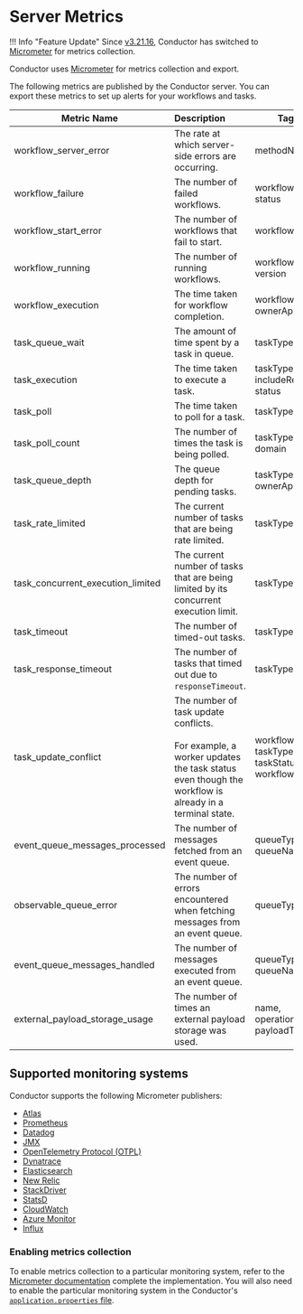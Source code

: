 # Server Metrics

!!! Info "Feature Update"
    Since [v3.21.16](https://github.com/conductor-oss/conductor/releases/tag/v3.21.16), Conductor has switched to [Micrometer](https://micrometer.io/) for metrics collection.


Conductor uses [Micrometer](https://micrometer.io/) for metrics collection and export. 

The following metrics are published by the Conductor server. You can export these metrics to set up alerts for your workflows and tasks.

| Metric Name          | Description       | Tags  |
| ------------- |:----------------- | ----- |
| workflow_server_error | The rate at which server-side errors are occurring.  | methodName|
| workflow_failure | The number of failed workflows.                           |workflowName, status|
| workflow_start_error | The number of workflows that fail to start.           |workflowName|
| workflow_running | The number of running workflows.                          | workflowName, version|
| workflow_execution | The time taken for workflow completion.                 | workflowName, ownerApp |
| task_queue_wait | The amount of time spent by a task in queue.               | taskType |
| task_execution | The time taken to execute a task.                           | taskType, includeRetries, status |
| task_poll | The time taken to poll for a task.                               | taskType|
| task_poll_count | The number of times the task is being polled.              | taskType, domain |
| task_queue_depth | The queue depth for pending tasks.                        | taskType, ownerApp |
| task_rate_limited | The current number of tasks that are being rate limited. | taskType |
| task_concurrent_execution_limited | The current number of tasks that are being limited by its concurrent execution limit. | taskType |
| task_timeout | The number of timed-out tasks. | taskType |
| task_response_timeout | The number of tasks that timed out due to `responseTimeout`. | taskType |
| task_update_conflict | The number of task update conflicts. <br/><br/> For example, a worker updates the task status even though the workflow is already in a terminal state. | workflowName, taskType, taskStatus, workflowStatus |
| event_queue_messages_processed | The number of messages fetched from an event queue. | queueType, queueName |
| observable_queue_error | The number of errors encountered when fetching messages from an event queue. | queueType |
| event_queue_messages_handled | The number of messages executed from an event queue. | queueType, queueName |
| external_payload_storage_usage | The number of times an external payload storage was used. | name, operation, payloadType |


## Supported monitoring systems

Conductor supports the following Micrometer publishers:

- [Atlas](https://docs.micrometer.io/micrometer/reference/implementations/atlas.html)
- [Prometheus](https://docs.micrometer.io/micrometer/reference/implementations/prometheus.html)
- [Datadog](https://docs.micrometer.io/micrometer/reference/implementations/datadog.html)
- [JMX](https://docs.micrometer.io/micrometer/reference/implementations/jmx.html)
- [OpenTelemetry Protocol (OTPL)](https://docs.micrometer.io/micrometer/reference/implementations/otlp.html)
- [Dynatrace](https://docs.micrometer.io/micrometer/reference/implementations/dynatrace.html)
- [Elasticsearch](https://docs.micrometer.io/micrometer/reference/implementations/elastic.html)
- [New Relic](https://docs.micrometer.io/micrometer/reference/implementations/new-relic.html)
- [StackDriver](https://docs.micrometer.io/micrometer/reference/implementations/stackdriver.html)
- [StatsD](https://docs.micrometer.io/micrometer/reference/implementations/statsD.html)
- [CloudWatch](https://docs.micrometer.io/micrometer/reference/implementations/cloudwatch.html)
- [Azure Monitor](https://docs.micrometer.io/micrometer/reference/implementations/azure-monitor.html)
- [Influx](https://docs.micrometer.io/micrometer/reference/implementations/influx.html)

### Enabling metrics collection

To enable metrics collection to a particular monitoring system, refer to the [Micrometer documentation](https://docs.micrometer.io/micrometer/reference/implementations.html) complete the implementation. You will also need to enable the particular monitoring system in the Conductor's [`application.properties` file](https://github.com/conductor-oss/conductor/blob/6147d61d1babf47f5a0a328d114f1eb5d3d5ecb1/server/src/main/resources/application.properties#L163).
